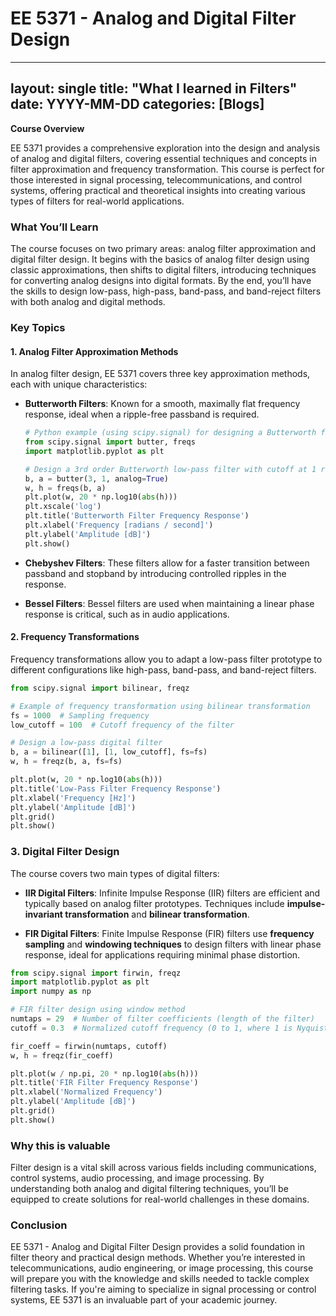 # EE 5371 - Analog and Digital Filter Design
---
layout: single
title: "What I learned in Filters"
date: YYYY-MM-DD
categories: [Blogs]
---
**Course Overview**

EE 5371 provides a comprehensive exploration into the design and analysis of analog and digital filters, covering essential techniques and concepts in filter approximation and frequency transformation. This course is perfect for those interested in signal processing, telecommunications, and control systems, offering practical and theoretical insights into creating various types of filters for real-world applications.

### What You’ll Learn

The course focuses on two primary areas: analog filter approximation and digital filter design. It begins with the basics of analog filter design using classic approximations, then shifts to digital filters, introducing techniques for converting analog designs into digital formats. By the end, you’ll have the skills to design low-pass, high-pass, band-pass, and band-reject filters with both analog and digital methods.

### Key Topics

#### 1. Analog Filter Approximation Methods

In analog filter design, EE 5371 covers three key approximation methods, each with unique characteristics:

- **Butterworth Filters**: Known for a smooth, maximally flat frequency response, ideal when a ripple-free passband is required.
  
    ```python
    # Python example (using scipy.signal) for designing a Butterworth filter
    from scipy.signal import butter, freqs
    import matplotlib.pyplot as plt

    # Design a 3rd order Butterworth low-pass filter with cutoff at 1 rad/s
    b, a = butter(3, 1, analog=True)
    w, h = freqs(b, a)
    plt.plot(w, 20 * np.log10(abs(h)))
    plt.xscale('log')
    plt.title('Butterworth Filter Frequency Response')
    plt.xlabel('Frequency [radians / second]')
    plt.ylabel('Amplitude [dB]')
    plt.show()
    ```

- **Chebyshev Filters**: These filters allow for a faster transition between passband and stopband by introducing controlled ripples in the response.

- **Bessel Filters**: Bessel filters are used when maintaining a linear phase response is critical, such as in audio applications.

#### 2. Frequency Transformations

Frequency transformations allow you to adapt a low-pass filter prototype to different configurations like high-pass, band-pass, and band-reject filters.

```python
from scipy.signal import bilinear, freqz

# Example of frequency transformation using bilinear transformation
fs = 1000  # Sampling frequency
low_cutoff = 100  # Cutoff frequency of the filter

# Design a low-pass digital filter
b, a = bilinear([1], [1, low_cutoff], fs=fs)
w, h = freqz(b, a, fs=fs)

plt.plot(w, 20 * np.log10(abs(h)))
plt.title('Low-Pass Filter Frequency Response')
plt.xlabel('Frequency [Hz]')
plt.ylabel('Amplitude [dB]')
plt.grid()
plt.show()
```
### 3. Digital Filter Design

The course covers two main types of digital filters:

- **IIR Digital Filters**: Infinite Impulse Response (IIR) filters are efficient and typically based on analog filter prototypes. Techniques include **impulse-invariant transformation** and **bilinear transformation**.

- **FIR Digital Filters**: Finite Impulse Response (FIR) filters use **frequency sampling** and **windowing techniques** to design filters with linear phase response, ideal for applications requiring minimal phase distortion.

```python
from scipy.signal import firwin, freqz
import matplotlib.pyplot as plt
import numpy as np

# FIR filter design using window method
numtaps = 29  # Number of filter coefficients (length of the filter)
cutoff = 0.3  # Normalized cutoff frequency (0 to 1, where 1 is Nyquist)

fir_coeff = firwin(numtaps, cutoff)
w, h = freqz(fir_coeff)

plt.plot(w / np.pi, 20 * np.log10(abs(h)))
plt.title('FIR Filter Frequency Response')
plt.xlabel('Normalized Frequency')
plt.ylabel('Amplitude [dB]')
plt.grid()
plt.show()
``` 
### Why this is valuable
Filter design is a vital skill across various fields including communications, control systems, audio processing, and image processing. By understanding both analog and digital filtering techniques, you’ll be equipped to create solutions for real-world challenges in these domains.

### Conclusion
EE 5371 - Analog and Digital Filter Design provides a solid foundation in filter theory and practical design methods. Whether you’re interested in telecommunications, audio engineering, or image processing, this course will prepare you with the knowledge and skills needed to tackle complex filtering tasks. If you're aiming to specialize in signal processing or control systems, EE 5371 is an invaluable part of your academic journey.